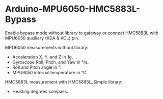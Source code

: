 # Arduino-MPU6050-HMC5883L-Bypass
Enable bypass mode without library to gateway or connect HMC5883L with MPU6050 auxiliary (XDA & XCL) pin.

MPU6050 measurements without library:
* Acceleration X, Y, and Z in 1g.
* Gyroscope Roll, Pitch, and Yaw in °/s.
* Roll and Pitch angle in °.
* MPU6050 internal temperature in °C.

HMC5883L measurement with HMC5883L_Simple library:
* Heading degrees compass.
